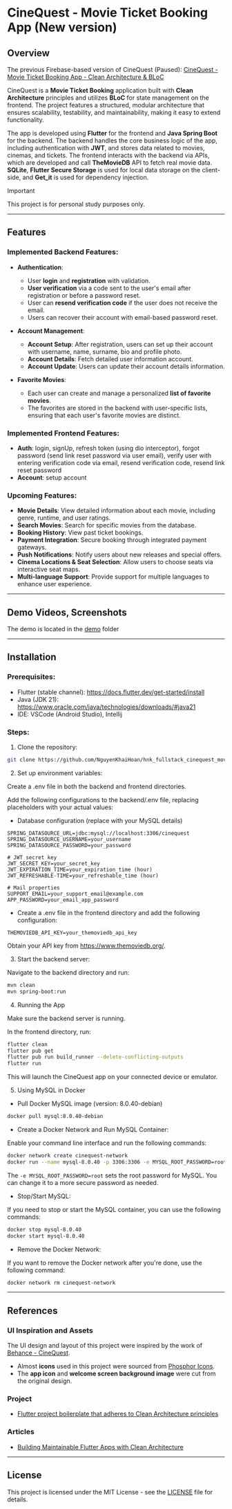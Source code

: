 # CineQuest - Movie Ticket Booking App (New version)

## Overview

The previous Firebase-based version of CineQuest (Paused): [CineQuest - Movie Ticket Booking App - Clean Architecture & BLoC](https://github.com/NguyenKhaiHoan/hnk_cinequest_movie)

CineQuest is a **Movie Ticket Booking** application built with **Clean Architecture** principles and utilizes **BLoC** for state management on the frontend. The project features a structured, modular architecture that ensures scalability, testability, and maintainability, making it easy to extend functionality.

The app is developed using **Flutter** for the frontend and **Java Spring Boot** for the backend. The backend handles the core business logic of the app, including authentication with **JWT**, and stores data related to movies, cinemas, and tickets. The frontend interacts with the backend via APIs, which are developed and call **TheMovieDB** API to fetch real movie data. **SQLite**, **Flutter Secure Storage** is used for local data storage on the client-side, and **Get_it** is used for dependency injection.

> [!IMPORTANT]
> This project is for personal study purposes only.

---

## Features

### Implemented Backend Features:

- **Authentication**:

  - User **login** and **registration** with validation.
  - **User verification** via a code sent to the user's email after registration or before a password reset.
  - User can **resend verification code** if the user does not receive the email.
  - Users can recover their account with email-based password reset.

- **Account Management**:

  - **Account Setup**: After registration, users can set up their account with username, name, surname, bio and profile photo.
  - **Account Details**: Fetch detailed user information account.
  - **Account Update**: Users can update their account details information.

- **Favorite Movies**:
  - Each user can create and manage a personalized **list of favorite movies**.
  - The favorites are stored in the backend with user-specific lists, ensuring that each user's favorite movies are distinct.

### Implemented Frontend Features:

- **Auth**: login, signUp, refresh token (using dio interceptor), forgot password (send link reset password via user email), verify user with entering verification code via email, resend verification code, resend link reset password
- **Account**: setup account

### Upcoming Features:

- **Movie Details**: View detailed information about each movie, including genre, runtime, and user ratings.
- **Search Movies**: Search for specific movies from the database.
- **Booking History**: View past ticket bookings.
- **Payment Integration**: Secure booking through integrated payment gateways.
- **Push Notifications**: Notify users about new releases and special offers.
- **Cinema Locations & Seat Selection**: Allow users to choose seats via interactive seat maps.
- **Multi-language Support**: Provide support for multiple languages to enhance user experience.

---

## Demo Videos, Screenshots

The demo is located in the [demo](frontend/assets/demos/) folder

---

## Installation

### Prerequisites:

- Flutter (stable channel): https://docs.flutter.dev/get-started/install
- Java (JDK 21): https://www.oracle.com/java/technologies/downloads/#java21
- IDE: VSCode (Android Studio), Intellij

### Steps:

1. Clone the repository:

```bash
git clone https://github.com/NguyenKhaiHoan/hnk_fullstack_cinequest_movie_booking_app
```

2. Set up environment variables:

Create a .env file in both the backend and frontend directories.

Add the following configurations to the backend/.env file, replacing placeholders with your actual values:

- Database configuration (replace with your MySQL details)

```
SPRING_DATASOURCE_URL=jdbc:mysql://localhost:3306/cinequest
SPRING_DATASOURCE_USERNAME=your_username
SPRING_DATASOURCE_PASSWORD=your_password

# JWT secret key
JWT_SECRET_KEY=your_secret_key
JWT_EXPIRATION_TIME=your_expiration_time (hour)
JWT_REFRESHABLE-TIME=your_refreshable_time (hour)

# Mail properties
SUPPORT_EMAIL=your_support_email@example.com
APP_PASSWORD=your_email_app_password
```

- Create a .env file in the frontend directory and add the following configuration:

```
THEMOVIEDB_API_KEY=your_themoviedb_api_key
```

Obtain your API key from https://www.themoviedb.org/.

3. Start the backend server:

Navigate to the backend directory and run:

```bash
mvn clean
mvn spring-boot:run
```

4. Running the App

Make sure the backend server is running.

In the frontend directory, run:

```bash
flutter clean
flutter pub get
flutter pub run build_runner --delete-conflicting-outputs
flutter run
```

This will launch the CineQuest app on your connected device or emulator.

5. Using MySQL in Docker

- Pull Docker MySQL image (version: 8.0.40-debian)

```bash
docker pull mysql:8.0.40-debian
```

- Create a Docker Network and Run MySQL Container:

Enable your command line interface and run the following commands:

```bash
docker network create cinequest-network
docker run --name mysql-8.0.40 -p 3306:3306 -e MYSQL_ROOT_PASSWORD=root -d --network cinequest-network mysql:8.0.40-debian
```

The `-e MYSQL_ROOT_PASSWORD=root` sets the root password for MySQL. You can change it to a more secure password as needed.

- Stop/Start MySQL:

If you need to stop or start the MySQL container, you can use the following commands:

```bash
docker stop mysql-8.0.40
docker start mysql-8.0.40
```

- Remove the Docker Network:

If you want to remove the Docker network after you're done, use the following command:

```bash
docker network rm cinequest-network
```

---

## References

### UI Inspiration and Assets

The UI design and layout of this project were inspired by the work of [Behance - CineQuest](https://www.behance.net/gallery/173303277/CineQuest?tracking_source=search_projects_appreciations|movie+ui+mobile+app&l=510).

- Almost **icons** used in this project were sourced from [Phosphor Icons](https://phosphoricons.com/).
- The **app icon** and **welcome screen background image** were cut from the original design.

### Project

- [Flutter project boilerplate that adheres to Clean Architecture principles](https://github.com/V0-MVP/flutter-bloc-clean-architecture-boilerplate)

### Articles

- [Building Maintainable Flutter Apps with Clean Architecture](https://medium.com/@mvpcatalyst/building-maintainable-flutter-apps-with-clean-architecture-991305ec1744)

---

## License

This project is licensed under the MIT License - see the [LICENSE](LICENSE) file for details.
